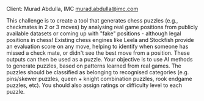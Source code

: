 Client: Murad Abdulla, IMC <murad.abdulla@imc.com>

This challenge is to create a tool that generates chess puzzles (e.g.,
checkmates in 2 or 3 moves) by analysing real game positions from
publicly available datasets or coming up with "fake" positions -
although legal positions in chess! Existing chess engines like Leela and
Stockfish provide an evaluation score on any move, helping to identify
when someone has missed a check mate, or didn't see the best move from a
position. These outputs can then be used as a puzzle. Your objective is
to use AI methods to generate puzzles, based on patterns learned from
real games. The puzzles should be classified as belonging to recognised
categories (e.g. pins/skewer puzzles, queen + knight combination
puzzles, rook endgame puzzles, etc). You should also assign ratings or
difficulty level to each puzzle.